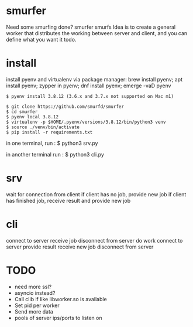 # smurfer
Need some smurfing done? smurfer smurfs
Idea is to create a general worker that distributes the working between server and client, and you can define what you want it todo.

# install
install pyenv and virtualenv via package manager:
brew install pyenv; apt install pyenv; zypper in pyenv; dnf install pyenv; emerge -vaD pyenv
```
$ pyenv install 3.8.12 (3.6.x and 3.7.x not supported on Mac m1)

$ git clone https://github.com/smurfd/smurfer
$ cd smurfer
$ pyenv local 3.8.12
$ virtualenv -p $HOME/.pyenv/versions/3.8.12/bin/python3 venv
$ source ./venv/bin/activate
$ pip install -r requirements.txt
```
in one terminal, run :
$ python3 srv.py

in another terminal run :
$ python3 cli.py

# srv
wait for connection from client
if client has no job, provide new job
if client has finished job, receive result and provide new job

# cli
connect to server
receive job
disconnect from server
do work
connect to server
provide result
receive new job
disconnect from server

# TODO
- need more ssl?
- asyncio instead?
- Call clib if like libworker.so is available
- Set pid per worker
- Send more data
- pools of server ips/ports to listen on
